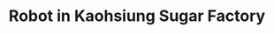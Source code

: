 ---
image_path: /static/photography/K-01.jpg
title: Robot in Kaohsiung Sugar Factory
caption: Although disguised as part of the factory's plumbing, this robot is a benevolent one
order: 13
---
